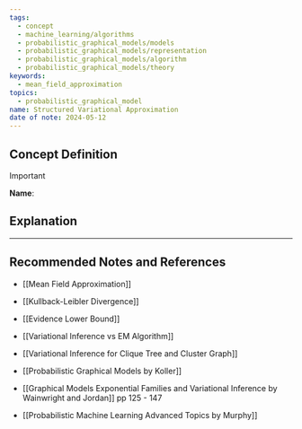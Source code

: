 ```yaml
---
tags:
  - concept
  - machine_learning/algorithms
  - probabilistic_graphical_models/models
  - probabilistic_graphical_models/representation
  - probabilistic_graphical_models/algorithm
  - probabilistic_graphical_models/theory
keywords:
  - mean_field_approximation
topics:
  - probabilistic_graphical_model
name: Structured Variational Approximation
date of note: 2024-05-12
---
```


## Concept Definition

>[!important]
>**Name**: 



## Explanation





-----------
##  Recommended Notes and References

- [[Mean Field Approximation]]


- [[Kullback-Leibler Divergence]]
- [[Evidence Lower Bound]]
- [[Variational Inference vs EM Algorithm]]
- [[Variational Inference for Clique Tree and Cluster Graph]]


- [[Probabilistic Graphical Models by Koller]]
- [[Graphical Models Exponential Families and Variational Inference by Wainwright and Jordan]] pp 125 - 147
- [[Probabilistic Machine Learning Advanced Topics by Murphy]]
